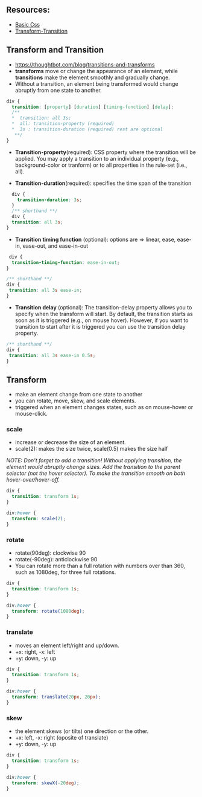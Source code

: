 

## Resources:
- [Basic Css](https://www.freecodecamp.org/learn/responsive-web-design/basic-css/)
- [Transform-Transition](https://thoughtbot.com/blog/transitions-and-transforms)

## Transform and Transition
- https://thoughtbot.com/blog/transitions-and-transforms
- **transforms** move or change the appearance of an element, while **transitions** make the element smoothly and gradually change.
- Without a transition, an element being transformed would change abruptly from one state to another.

```css
div {
  transition: [property] [duration] [timing-function] [delay];
  /**
  *  transition: all 3s; 
  *  all: transition-property (required)
  *  3s : transition-duration (required) rest are optional
   **/
}
```
- **Transition-property**(required): CSS property where the transition will be applied. You may apply a transition to an individual property (e.g., background-color or tranform) or to all properties in the rule-set (i.e., all).

- **Transition-duration**(required): specifies the time span of the transition

```css
  div {
    transition-duration: 3s;
  }
  /** shorthand **/
  div {
  transition: all 3s;
}
```

- **Transition timing function** (optional): 
 options are => linear, ease, ease-in, ease-out, and ease-in-out
```css
 div {
  transition-timing-function: ease-in-out;
}

/** shorthand **/
div {
 transition: all 3s ease-in;
}
```

- **Transition delay** (optional): 
The transition-delay property allows you to specify when the transform will start. By default, the transition starts as soon as it is triggered (e.g., on mouse hover). However, if you want to transition to start after it is triggered you can use the transition delay property.

```css
/** shorthand **/
div {
 transition: all 3s ease-in 0.5s;
}

```

## Transform

- make an element change from one state to another
- you can rotate, move, skew, and scale elements. 
-  triggered when an element changes states, such as on mouse-hover or mouse-click.

### scale
- increase or decrease the size of an element.
- scale(2): makes the size twice, scale(0.5) makes the size half

_NOTE: Don’t forget to add a transition! Without applying transition, the element would abruptly change sizes. Add the transition to the parent selector (not the hover selector). To make the transition smooth on both hover-over/hover-off._
```css
div {
  transition: transform 1s;
}

div:hover {
  transform: scale(2);
}
```
### rotate

- rotate(90deg): clockwise 90
- rotate(-90deg): anticlockwise 90
- You can rotate more than a full rotation with numbers over than 360, such as 1080deg, for three full rotations.

```css
div {
  transition: transform 1s;
}

div:hover {
  transform: rotate(1080deg);
}
```

### translate
- moves an element left/right and up/down.
- +x: right, -x: left
- +y: down, -y: up

```css
div {
  transition: transform 1s;
}

div:hover {
  transform: translate(20px, 20px);
}
```

### skew
- the element skews (or tilts) one direction or the other.
- +x: left, -x: right (oposite of translate)
- +y: down, -y: up

```css
div {
  transition: transform 1s;
}

div:hover {
  transform: skewX(-20deg);
}
```